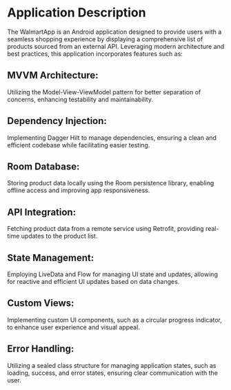 # Application Description
The WalmartApp is an Android application designed to provide users with a seamless shopping experience by displaying a comprehensive list of products sourced from an external API. Leveraging modern architecture and best practices, this application incorporates features such as:

## MVVM Architecture: 
Utilizing the Model-View-ViewModel pattern for better separation of concerns, enhancing testability and maintainability.

## Dependency Injection: 
Implementing Dagger Hilt to manage dependencies, ensuring a clean and efficient codebase while facilitating easier testing.

## Room Database: 
Storing product data locally using the Room persistence library, enabling offline access and improving app responsiveness.

## API Integration: 
Fetching product data from a remote service using Retrofit, providing real-time updates to the product list.

## State Management: 
Employing LiveData and Flow for managing UI state and updates, allowing for reactive and efficient UI updates based on data changes.

## Custom Views: 
Implementing custom UI components, such as a circular progress indicator, to enhance user experience and visual appeal.

## Error Handling: 
Utilizing a sealed class structure for managing application states, such as loading, success, and error states, ensuring clear communication with the user.
